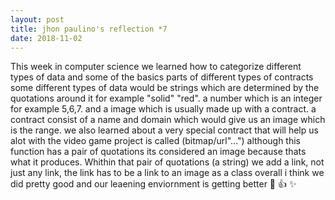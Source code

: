 ```yaml
---
layout: post
title: jhon paulino's reflection *7
date: 2018-11-02
---
```


This week in computer science we learned how to categorize different types of data and some of the basics parts of different types of contracts some different types of data would be strings which are determined by the quotations around it for example "solid" "red".  a number which is an integer for example 5,6,7. and a image which is usually made up with a contract. a contract consist of a name and  domain which would give us an image which is the range. we also learned about a very special contract that will help us alot with the video game project is called (bitmap/url"...") although this function has a pair of quotations its considered an image because thats what it produces. Whithin that pair of quotations (a string) we add a link, not just any link, the link has to be a link to an image  as a class overall i think we did pretty good and our leaening enviornment is getting better :tada: :+1: :sparkles:
